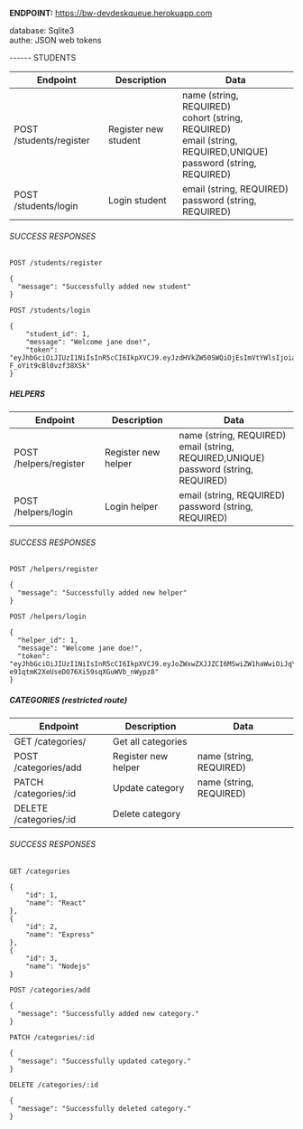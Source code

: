 **ENDPOINT:** https://bw-devdeskqueue.herokuapp.com

database: Sqlite3<br />
authe: JSON web tokens

------ STUDENTS

| Endpoint                | Description          | Data                                                                                                                         |
| ----------------------- | -------------------- | ---------------------------------------------------------------------------------------------------------------------------- |
| POST /students/register | Register new student | name (string, REQUIRED)<br />cohort (string, REQUIRED)<br />email (string, REQUIRED,UNIQUE)<br />password (string, REQUIRED) |
| POST /students/login    | Login student        | email (string, REQUIRED)<br />password (string, REQUIRED)                                                                    |

###### SUCCESS RESPONSES

```
POST /students/register

{
  "message": "Successfully added new student"
}

POST /students/login

{
    "student_id": 1,
    "message": "Welcome jane doe!",
    "token": "eyJhbGciOiJIUzI1NiIsInR5cCI6IkpXVCJ9.eyJzdHVkZW50SWQiOjEsImVtYWlsIjoiamFuZWRvZTFAbWUuY29tIiwiaWF0IjoxNTk1Mzk0NDA3fQ.xeZrCMBmGKBf7SpPhfB2CMb-F_oYit9cBl0vzf38XSk"
}
```

##### HELPERS

| Endpoint               | Description         | Data                                                                                          |
| ---------------------- | ------------------- | --------------------------------------------------------------------------------------------- |
| POST /helpers/register | Register new helper | name (string, REQUIRED)<br />email (string, REQUIRED,UNIQUE)<br />password (string, REQUIRED) |
| POST /helpers/login    | Login helper        | email (string, REQUIRED)<br />password (string, REQUIRED)                                     |

###### SUCCESS RESPONSES

```
POST /helpers/register

{
  "message": "Successfully added new helper"
}

POST /helpers/login

{
  "helper_id": 1,
  "message": "Welcome jane doe!",
  "token": "eyJhbGciOiJIUzI1NiIsInR5cCI6IkpXVCJ9.eyJoZWxwZXJJZCI6MSwiZW1haWwiOiJqYW5lZG9lNkBtZS5jb20iLCJpYXQiOjE1OTUzOTU2NTJ9.EszcZ0-e91qtmK2XeUseDO76Xi59sqXGuWVb_nWypz8"
}
```

##### CATEGORIES (restricted route)

| Endpoint               | Description         | Data                    |
| ---------------------- | ------------------- | ----------------------- |
| GET /categories/       | Get all categories  |                         |
| POST /categories/add   | Register new helper | name (string, REQUIRED) |
| PATCH /categories/:id  | Update category     | name (string, REQUIRED) |
| DELETE /categories/:id | Delete category     |                         |

###### SUCCESS RESPONSES

```
GET /categories

{
    "id": 1,
    "name": "React"
},
{
    "id": 2,
    "name": "Express"
},
{
    "id": 3,
    "name": "Nodejs"
}

POST /categories/add

{
  "message": "Successfully added new category."
}

PATCH /categories/:id

{
  "message": "Successfully updated category."
}

DELETE /categories/:id

{
  "message": "Successfully deleted category."
}
```
